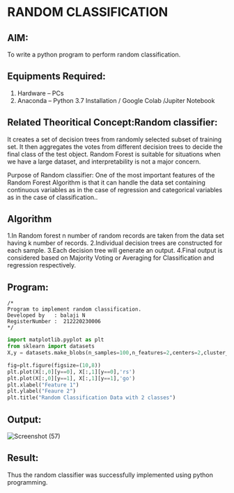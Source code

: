 # RANDOM CLASSIFICATION
## AIM:
To write a python program to perform random classification.

## Equipments Required:
1. Hardware – PCs
2. Anaconda – Python 3.7 Installation / Google Colab /Jupiter Notebook

## Related Theoritical Concept:Random classifier:
It creates a set of decision trees from randomly selected subset of training set. It then aggregates the votes from different decision trees to decide the final class of the test object. Random Forest is suitable for situations when we have a large dataset, and interpretability is not a major concern.

Purpose of Random classifier:
One of the most important features of the Random Forest Algorithm is that it can handle the data set containing continuous variables as in the case of regression and categorical variables as in the case of classification..

## Algorithm
1.In Random forest n number of random records are taken from the data set having k number of records. 
2.Individual decision trees are constructed for each sample. 
3.Each decision tree will generate an output. 
4.Final output is considered based on Majority Voting or Averaging for Classification and regression respectively.
## Program:
```
/*
Program to implement random classification.
Developed by   : balaji N
RegisterNumber :  212220230006
*/
```
```python
import matplotlib.pyplot as plt
from sklearn import datasets
X,y = datasets.make_blobs(n_samples=100,n_features=2,centers=2,cluster_std=1.05,random_state=2)

fig=plt.figure(figsize=(10,8))
plt.plot(X[:,0][y==0], X[:,1][y==0],'rs')
plt.plot(X[:,0][y==1], X[:,1][y==1],'go')
plt.xlabel("Feature 1")
plt.ylabel("Feaure 2")
plt.title("Random Classification Data with 2 classes")
```
## Output:
![Screenshot (57)](https://user-images.githubusercontent.com/75234946/162910739-ae26bb7a-4c5e-4673-ab2d-62a6888de59f.png)



## Result:
Thus the random classifier was successfully implemented using python programming.
